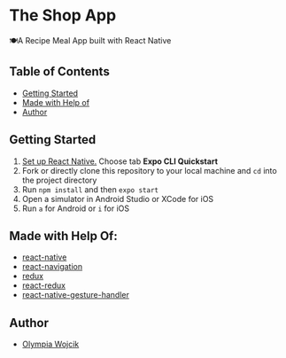 # The Shop App

🍽A Recipe Meal App built with React Native


## Table of Contents

- [Getting Started](#getting-started)
- [Made with Help of](#made-with-help-of)
- [Author](#author)

## Getting Started

1. [Set up React Native.](https://facebook.github.io/react-native/docs/getting-started.html) Choose tab **Expo CLI Quickstart**
2. Fork or directly clone this repository to your local machine and `cd` into the project directory
3. Run `npm install` and then `expo start`
4. Open a simulator in Android Studio or XCode for iOS
5. Run `a` for Android or `i` for iOS 


## Made with Help Of:
- [react-native](https://github.com/facebook/react-native)
- [react-navigation](https://reactnavigation.org/)
- [redux](https://redux.js.org/)
- [react-redux](https://react-redux.js.org/)
- [react-native-gesture-handler](https://software-mansion.github.io/react-native-gesture-handler/docs/getting-started.html)


## Author

- [Olympia Wojcik](https://github.com/olympiawoj)
